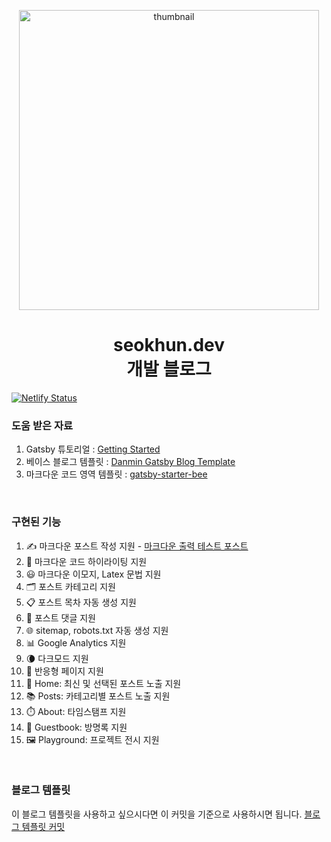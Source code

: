 <p align="center">
<img src="https://github.com/tommya98/blog/assets/63833290/748244a7-7a3d-4118-9a30-8af7a21d16e9" width="480" height="480" alt="thumbnail" />
</p>
<h1 align="center">
  seokhun.dev
  <br/>
  개발 블로그
</h1>

[![Netlify Status](https://api.netlify.com/api/v1/badges/e51b23b8-7fc6-4237-97b4-ad903d05ea43/deploy-status)](https://app.netlify.com/sites/seokhun-dev/deploys)

### 도움 받은 자료
1. Gatsby 튜토리얼 : [Getting Started](https://www.gatsbyjs.com/docs/tutorial/getting-started/)
2. 베이스 블로그 템플릿 : [Danmin Gatsby Blog Template](https://github.com/danmin20/danmin-gatsby-blog-template)
3. 마크다운 코드 영역 템플릿 : [gatsby-starter-bee](https://github.com/JaeYeopHan/gatsby-starter-bee)

<br/>

### 구현된 기능
1. ✍️ 마크다운 포스트 작성 지원 - [마크다운 출력 테스트 포스트](https://seokhun.dev/markdown-test/)
2. 🌟 마크다운 코드 하이라이팅 지원
3. 😃 마크다운 이모지, Latex 문법 지원
7. 🗂️ 포스트 카테고리 지원
8. 📋 포스트 목차 자동 생성 지원
9. 💬 포스트 댓글 지원
10. 🌐 sitemap, robots.txt 자동 생성 지원
11. 📊 Google Analytics 지원
12. 🌘 다크모드 지원
13. 📱 반응형 페이지 지원
14. 🏡 Home: 최신 및 선택된 포스트 노출 지원
15. 📚 Posts: 카테고리별 포스트 노출 지원
16. ⏱️ About: 타임스탬프 지원
17. 📖 Guestbook: 방명록 지원
18. 🖼️ Playground: 프로젝트 전시 지원

<br/>

### 블로그 템플릿
이 블로그 템플릿을 사용하고 싶으시다면 이 커밋을 기준으로 사용하시면 됩니다.
[블로그 템플릿 커밋](https://github.com/tommya98/blog/tree/c3f641859654fffb766b4815acd32eb4df3513c4)
